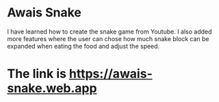 # Awais Snake
I have learned how to create the snake game from Youtube. I also added more features where the user can chose how much snake block can be expanded when eating the food and adjust the speed. 

# The link is https://awais-snake.web.app